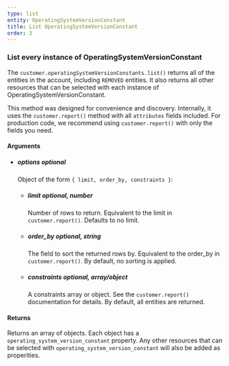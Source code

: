 ```yaml
---
type: list
entity: OperatingSystemVersionConstant 
title: List OperatingSystemVersionConstant 
order: 3
---
```


### List every instance of OperatingSystemVersionConstant 


The `customer.operatingSystemVersionConstants.list()` returns all of the entities in the account, including `REMOVED` entities. It also returns all other resources that can be selected with each instance of OperatingSystemVersionConstant.

This method was designed for convenience and discovery. Internally, it uses the `customer.report()` method with all `attributes` fields included. For production code, we recommend using `customer.report()` with only the fields you need.


#### Arguments

-   ##### options _optional_
    Object of the form `{ limit, order_by, constraints }`:
    -   ##### limit _optional, number_
        Number of rows to return. Equivalent to the limit in `customer.report()`. Defaults to no limit.
    -   ##### order_by _optional, string_
        The field to sort the returned rows by. Equivalent to the order_by in `customer.report()`. By default, no sorting is applied.
    -   ##### constraints _optional, array/object_
        A constraints array or object. See the `customer.report()` documentation for details. By default, all entities are returned.


#### Returns

Returns an array of objects.
Each object has a `operating_system_version_constant` property. Any other resources that can be selected with `operating_system_version_constant` will also be added as properities.
